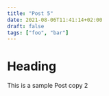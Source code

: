 ```yaml
---
title: "Post 5"
date: 2021-08-06T11:41:14+02:00
draft: false
tags: ["foo", "bar"]
---
```


# Heading
This is a sample Post copy 2